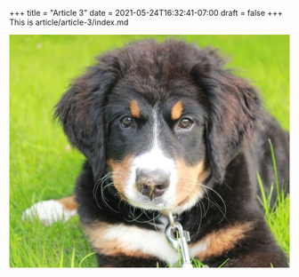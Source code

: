 +++
title = "Article 3"
date = 2021-05-24T16:32:41-07:00
draft = false
+++
This is article/article-3/index.md

![A really cute puppy](c.jpg)
